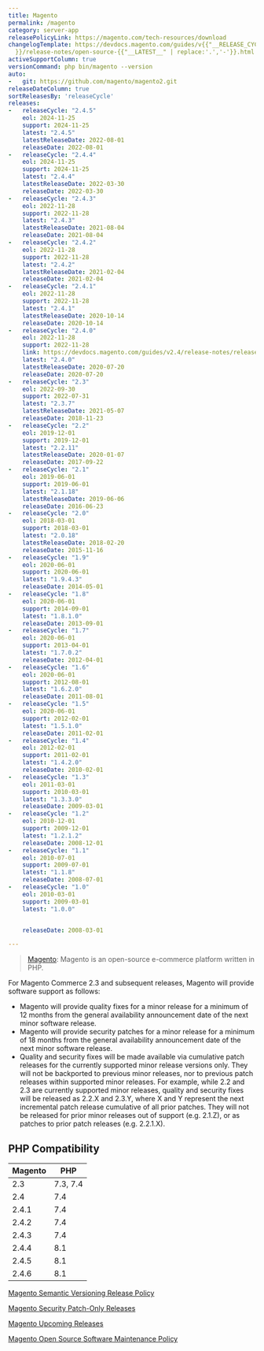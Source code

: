 ```yaml
---
title: Magento
permalink: /magento
category: server-app
releasePolicyLink: https://magento.com/tech-resources/download
changelogTemplate: https://devdocs.magento.com/guides/v{{"__RELEASE_CYCLE__" |split:'.'|slice:0,2|join:'.'
  }}/release-notes/open-source-{{"__LATEST__" | replace:'.','-'}}.html
activeSupportColumn: true
versionCommand: php bin/magento --version
auto:
-   git: https://github.com/magento/magento2.git
releaseDateColumn: true
sortReleasesBy: 'releaseCycle'
releases:
-   releaseCycle: "2.4.5"
    eol: 2024-11-25
    support: 2024-11-25
    latest: "2.4.5"
    latestReleaseDate: 2022-08-01
    releaseDate: 2022-08-01
-   releaseCycle: "2.4.4"
    eol: 2024-11-25
    support: 2024-11-25
    latest: "2.4.4"
    latestReleaseDate: 2022-03-30
    releaseDate: 2022-03-30
-   releaseCycle: "2.4.3"
    eol: 2022-11-28
    support: 2022-11-28
    latest: "2.4.3"
    latestReleaseDate: 2021-08-04
    releaseDate: 2021-08-04
-   releaseCycle: "2.4.2"
    eol: 2022-11-28
    support: 2022-11-28
    latest: "2.4.2"
    latestReleaseDate: 2021-02-04
    releaseDate: 2021-02-04
-   releaseCycle: "2.4.1"
    eol: 2022-11-28
    support: 2022-11-28
    latest: "2.4.1"
    latestReleaseDate: 2020-10-14
    releaseDate: 2020-10-14
-   releaseCycle: "2.4.0"
    eol: 2022-11-28
    support: 2022-11-28
    link: https://devdocs.magento.com/guides/v2.4/release-notes/release-notes-2-4-0-open-source.html
    latest: "2.4.0"
    latestReleaseDate: 2020-07-20
    releaseDate: 2020-07-20
-   releaseCycle: "2.3"
    eol: 2022-09-30
    support: 2022-07-31
    latest: "2.3.7"
    latestReleaseDate: 2021-05-07
    releaseDate: 2018-11-23
-   releaseCycle: "2.2"
    eol: 2019-12-01
    support: 2019-12-01
    latest: "2.2.11"
    latestReleaseDate: 2020-01-07
    releaseDate: 2017-09-22
-   releaseCycle: "2.1"
    eol: 2019-06-01
    support: 2019-06-01
    latest: "2.1.18"
    latestReleaseDate: 2019-06-06
    releaseDate: 2016-06-23
-   releaseCycle: "2.0"
    eol: 2018-03-01
    support: 2018-03-01
    latest: "2.0.18"
    latestReleaseDate: 2018-02-20
    releaseDate: 2015-11-16
-   releaseCycle: "1.9"
    eol: 2020-06-01
    support: 2020-06-01
    latest: "1.9.4.3"
    releaseDate: 2014-05-01
-   releaseCycle: "1.8"
    eol: 2020-06-01
    support: 2014-09-01
    latest: "1.8.1.0"
    releaseDate: 2013-09-01
-   releaseCycle: "1.7"
    eol: 2020-06-01
    support: 2013-04-01
    latest: "1.7.0.2"
    releaseDate: 2012-04-01
-   releaseCycle: "1.6"
    eol: 2020-06-01
    support: 2012-08-01
    latest: "1.6.2.0"
    releaseDate: 2011-08-01
-   releaseCycle: "1.5"
    eol: 2020-06-01
    support: 2012-02-01
    latest: "1.5.1.0"
    releaseDate: 2011-02-01
-   releaseCycle: "1.4"
    eol: 2012-02-01
    support: 2011-02-01
    latest: "1.4.2.0"
    releaseDate: 2010-02-01
-   releaseCycle: "1.3"
    eol: 2011-03-01
    support: 2010-03-01
    latest: "1.3.3.0"
    releaseDate: 2009-03-01
-   releaseCycle: "1.2"
    eol: 2010-12-01
    support: 2009-12-01
    latest: "1.2.1.2"
    releaseDate: 2008-12-01
-   releaseCycle: "1.1"
    eol: 2010-07-01
    support: 2009-07-01
    latest: "1.1.8"
    releaseDate: 2008-07-01
-   releaseCycle: "1.0"
    eol: 2010-03-01
    support: 2009-03-01
    latest: "1.0.0"


    releaseDate: 2008-03-01

---
```


> [Magento](https://magento.com/): Magento is an open-source e-commerce platform written in PHP.

For Magento Commerce 2.3 and subsequent releases, Magento will provide software support as follows:
* Magento will provide quality fixes for a minor release for a minimum of 12 months from the general availability announcement date of the next minor software release.
* Magento will provide security patches for a minor release for a minimum of 18 months from the general availability announcement date of the next minor software release.
* Quality and security fixes will be made available via cumulative patch releases for the currently supported minor release versions only. They will not be backported to previous minor releases, nor to previous patch releases within supported minor releases. For example, while 2.2 and 2.3 are currently supported minor releases, quality and security fixes will be released as 2.2.X and 2.3.Y, where X and Y represent the next incremental patch release cumulative of all prior patches. They will not be released for prior minor releases out of support (e.g. 2.1.Z), or as patches to prior patch releases (e.g. 2.2.1.X).

## PHP Compatibility

Magento | PHP
--------|---------
2.3     | 7.3, 7.4
2.4     | 7.4
2.4.1   | 7.4
2.4.2   | 7.4
2.4.3   | 7.4
2.4.4   | 8.1
2.4.5   | 8.1
2.4.6   | 8.1

[Magento Semantic Versioning Release Policy](https://devdocs.magento.com/release/policy/)

[Magento Security Patch-Only Releases](https://community.magento.com/t5/Magento-DevBlog/Introducing-the-New-Security-only-Patch-Release/ba-p/141287)

[Magento Upcoming Releases](https://devdocs.magento.com/release/)

[Magento Open Source Software Maintenance Policy](https://magento.com/sites/default/files/magento-open-source-software-maintenance-policy.pdf)
